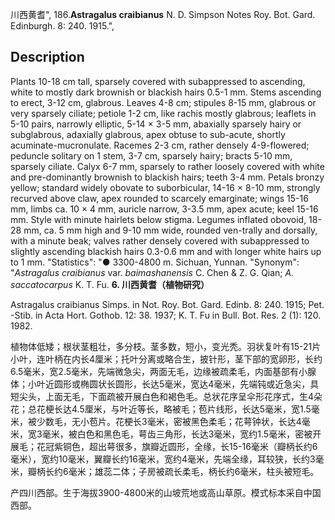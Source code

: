 川西黄耆",
186.**Astragalus craibianus** N. D. Simpson Notes Roy. Bot. Gard. Edinburgh. 8: 240. 1915.",

## Description
Plants 10-18 cm tall, sparsely covered with subappressed to ascending, white to mostly dark brownish or blackish hairs 0.5-1 mm. Stems ascending to erect, 3-12 cm, glabrous. Leaves 4-8 cm; stipules 8-15 mm, glabrous or very sparsely ciliate; petiole 1-2 cm, like rachis mostly glabrous; leaflets in 5-10 pairs, narrowly elliptic, 5-14 × 3-5 mm, abaxially sparsely hairy or subglabrous, adaxially glabrous, apex obtuse to sub-acute, shortly acuminate-mucronulate. Racemes 2-3 cm, rather densely 4-9-flowered; peduncle solitary on 1 stem, 3-7 cm, sparsely hairy; bracts 5-10 mm, sparsely ciliate. Calyx 6-7 mm, sparsely to rather loosely covered with white and pre-dominantly brownish to blackish hairs; teeth 3-4 mm. Petals bronzy yellow; standard widely obovate to suborbicular, 14-16 × 8-10 mm, strongly recurved above claw, apex rounded to scarcely emarginate; wings 15-16 mm, limbs ca. 10 × 4 mm, auricle narrow, 3-3.5 mm, apex acute; keel 15-16 mm. Style with minute hairlets below stigma. Legumes inflated obovoid, 18-28 mm, ca. 5 mm high and 9-10 mm wide, rounded ven-trally and dorsally, with a minute beak; valves rather densely covered with subappressed to slightly ascending blackish hairs 0.3-0.6 mm and with longer white hairs up to 1 mm.
  "Statistics": "● 3300-4800 m. Sichuan, Yunnan.
  "Synonym": "*Astragalus craibianus* var. *baimashanensis* C. Chen &amp; Z. G. Qian; *A. saccatocarpus* K. T. Fu.
**6. 川西黄耆（植物研究）**

Astragalus craibianus Simps. in Not. Roy. Bot. Gard. Edinb. 8: 240. 1915; Pet. -Stib. in Acta Hort. Gothob. 12: 38. 1937; K. T. Fu in Bull. Bot. Res. 2 (1): 120. 1982.

植物体低矮；根状茎粗壮，多分枝。茎多数，短小，变光秃。羽状复叶有15-21片小叶，连叶柄在内长4厘米；托叶分离或略合生，披针形，茎下部的宽卵形，长约6.5毫米，宽2.5毫米，先端微急尖，两面无毛，边缘被疏柔毛，内面基部有小腺体；小叶近圆形或椭圆状长圆形，长达5毫米，宽达4毫米，先端钝或近急尖，具短尖头，上面无毛，下面疏被开展白色和褐色毛。总状花序呈伞形花序式，生4朵花；总花梗长达4.5厘米，与叶近等长，略被毛；苞片线形，长达5毫米，宽1.5毫米，被少数毛，无小苞片。花梗长3毫米，密被黑色柔毛；花萼钟状，长达4毫米，宽3毫米，被白色和黑色毛，萼齿三角形，长达3毫米，宽约1.5毫米，密被开展毛；花冠紫铜色，超出萼很多，旗瓣近圆形，全缘，长15-16毫米（瓣柄长约6毫米），宽约10毫米，翼瓣长约16毫米，宽约4毫米，先端全缘，耳较狭，长约3毫米，瓣柄长约6毫米；雄蕊二体；子房被疏长柔毛，柄长约6毫米，柱头被短毛。

产四川西部。生于海拔3900-4800米的山坡荒地或高山草原。模式标本采自中国西部。
